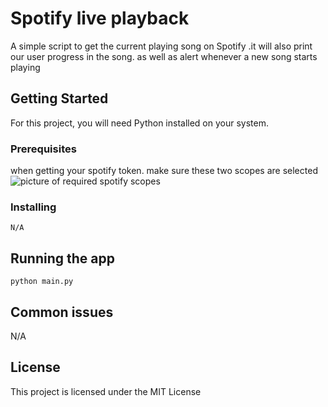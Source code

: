 # Spotify live playback 

A simple script to get the current playing song on Spotify
.it will also print our user progress in the song.
as well as alert whenever a new song starts playing
## Getting Started

For this project, you will need Python installed on your system.

### Prerequisites

when getting your spotify token. make sure these two scopes are selected
![picture of required spotify scopes](scopes.jpg)

### Installing

```
N/A
```

## Running the app

```
python main.py
```

## Common issues

N/A

## License

This project is licensed under the MIT License 
